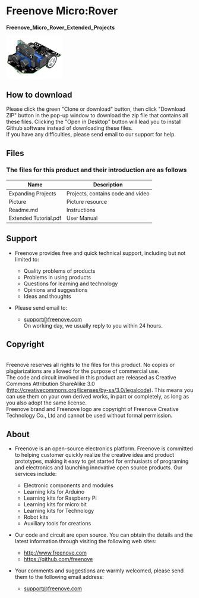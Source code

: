# Freenove Micro:Rover

**Freenove_Micro_Rover_Extended_Projects**

<img src='Picture/icon.png' width='30%'/>

## How to download

Please click the green "Clone or download" button, then click "Download ZIP" button in the pop-up window to download the zip file that contains all these files. Clicking the "Open in Desktop" button will lead you to install Github software instead of downloading these files. 
<br>If you have any difficulties, please send email to our support for help.

## Files
### The files for this product and their introduction are as follows
Name | Description
-- | --
Expanding Projects | Projects, contains code and video
Picture | Picture resource
Readme.md | Instructions
Extended Tutorial.pdf | User Manual

## Support
* Freenove provides free and quick technical support, including but not limited to:
    * Quality problems of products
    * Problems in using products
    * Questions for learning and technology
    * Opinions and suggestions
    * Ideas and thoughts

* Please send email to:
    * support@freenove.com
<br>On working day, we usually reply to you within 24 hours.

## Copyright
<br>Freenove reserves all rights to the files for this product. No copies or plagiarizations are allowed for the purpose of commercial use. 
<br>The code and circuit involved in this product are released as Creative Commons Attribution ShareAlike 3.0 (http://creativecommons.org/licenses/by-sa/3.0/legalcode). This means you can use them on your own derived works, in part or completely, as long as you also adopt the same license. 
<br>Freenove brand and Freenove logo are copyright of Freenove Creative Technology Co., Ltd and cannot be used without formal permission.

## About
* Freenove is an open-source electronics platform. Freenove is committed to helping customer quickly realize the creative idea and product prototypes, making it easy to get started for enthusiasts of programing and electronics and launching innovative open source products. Our services include:
    * Electronic components and modules
    * Learning kits for Arduino
    * Learning kits for Raspberry Pi
	* Learning kits for micro:bit
    * Learning kits for Technology
    * Robot kits
    * Auxiliary tools for creations

* Our code and circuit are open source. You can obtain the details and the latest information through visiting the following web sites:
    * http://www.freenove.com
    * https://github.com/freenove

* Your comments and suggestions are warmly welcomed, please send them to the following email address:
    * support@freenove.com

